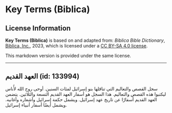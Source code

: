 # Key Terms (Biblica)

## License Information

**Key Terms (Biblica)** is based on and adapted from: _Biblica Bible Dictionary_, [Biblica, Inc.](https://www.biblica.com/), 2023, which is licensed under a [CC BY-SA 4.0 license](https://creativecommons.org/licenses/by-sa/4.0/legalcode.en).

This markdown version is provided under the same license.



--------------------------------

## العهد القديم (id: 133994)

سجل القصص والتعاليم التي تناقلها بنو إسرائيل لمئات السنين. أوحى روح الله لأُناس ليكتبوا هذه القصص والتعاليم. هذا السجل هو أسفار العهد القديم التسعة والثلاثين. يتضمن العهد القديم أسفارًا عن تاريخ عهد إسرائيل. ويشمل حكمة إسرائيل وأشعاره وأغانيه. ويشمل أيضًا أسفار أنبياء إسرائيل.


